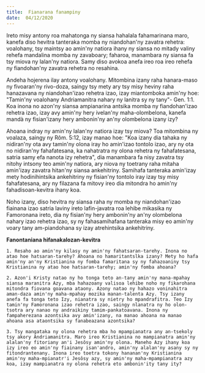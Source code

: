```yaml
---
title:  Fianarana fanampiny
date:  04/12/2020
---
```


Ireto misy antony roa mahatonga ny siansa hahalala fahamarinana maro, kanefa diso hevitra tanteraka momba ny niandohan'ny zavatra rehetra: voalohany, tsy maintsy ao amin'ny natiora ihany ny siansa no mitady valiny rehefa mandalina momba ny zavaboary; faharoa, manambara ny siansa fa tsy miova ny lalan'ny natiora. Samy diso avokoa anefa ireo roa ireo rehefa ny fiandohan'ny zavatra rehetra no resahina.

Andeha hojerena ilay antony voalohany. Mitombina izany raha hanara-maso ny fivoaran'ny rivo-doza, saingy tsy mety ary tsy misy heviny raha hanazavana ny niandohan'izao rehetra izao, izay miantomboka amin'ny hoe: "Tamin'ny voalohany Andriamanitra nahary ny lanitra sy ny tany"- Gen. 1:1. Koa inona no azon'ny siansa ampianarina antsika momba ny fiandohan'izao rehetra izao, izay avy amin'ny hery ivelan'ny maha-olombelona, kanefa mandà ny fisian'izany hery ambonin'ny an'ny olombelona izany izy?

Ahoana indray ny amin'ny lalan'ny natiora izay tsy miova? Toa mitombina ny voalaza, saingy ny Rôm. 5:12, izay manao hoe: "Koa izany dia tahaka ny nidiran'ny ota avy tamin'ny olona iray ho amin'izao tontolo izao, ary ny ota no nidiran'ny fahafatesana, ka nahatratra ny olona rehetra ny fahafatesana, satria samy efa nanota izy rehetra", dia manambara fa nisy zavatra tsy nitohy intsony teo amin'ny natiora, ary niova ny toetrany raha mitaha amin'izay zavatra hitan'ny siansa ankehitriny. Samihafa tanteraka amin'izay mety hodinihintsika ankehitriny ny fisian'ny tontolo iray izay tsy misy fahafatesana, ary ny filazana fa mitovy ireo dia mitondra ho amin'ny fahadisoan-kevitra ihany koa.

Noho izany, diso hevitra ny siansa raha ny momba ny niandohan'izao fiainana izao satria laviny ireto lafin-javatra roa lehibe mikasika ny Famoronana ireto, dia ny fisian'ny hery ambonin'ny an'ny olombelona nahary izao rehetra izao, sy ny fahasamihafana tanteraka misy eo amin'ny voary tany am-piandohana sy izay atrehintsika ankehitriny.

**Fanontaniana hifanakalozan-kevitra**

`1. Resaho ao amin'ny kilasy ny amin'ny fahatsaran-tarehy. Inona no atao hoe hatsaran-tarehy? Ahoana no hamaritantslka izany? Mety ho hafa amin'ny an'ny Kristianina ny fomba famaritana sy ny fahazoaniny tsy Kristianina ny atao hoe hatsaran-tarehy; amin'ny fomba ahoana?`

`2. Azon'i Kristy natao ny ho tonga teto an-tany amin'ny mana-mpahay siansa maranitra Azy, mba hahazoany valisoa lehibe noho ny fikarohana mitondra fiovana goavana ataony. Azony natao ny hahazo voninahitra aman-daza amin'ny maha-mpahay mozika manan-talenta Azy. Tsy izany anefa fa tonga teto Izy, nianatra sy nietry ho mpandrafitra. Teo Izy tamin'ny Famoronana izao rehetra izao, saingy nlanatra ny ho olon-tsotra ary nanao ny andraikiny tamim-pankatoavana. Inona ny fampaherezana azontsika avy amin'izany, na manao ahoana na manao ahoana asa ataontsika sy fanabeazana azontsika?`

`3. Tsy mangataka ny olona rehetra mba ho mpampianatra any an-tsekoly tsy akory Andriamanitra. Maro ireo Kristianina no mampianatra amin'ny alalan'ny fitoriany an'i Jesôsy amin'ny olona. Maneho Azy ihany koa izy ireo eo amin'ny fiainany isan'andro, amin'ny alalan'ny asany sy ny fitondrantenany. Inona ireo toetra tokony hananan'ny Kristianina amin'ny maha-mpianatr'i Jesôsy azy, sy amin'ny maha-mpampianatra azy koa, izay mampianatra ny olona rehetra eto ambonin'ity tany ity?`